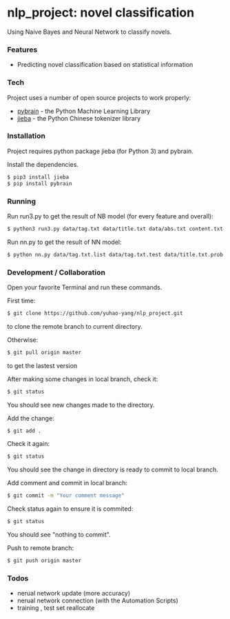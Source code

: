# nlp_project: novel classification

Using Naive Bayes and Neural Network to classify novels. 

### Features

- Predicting novel classification based on statistical information

### Tech

Project uses a number of open source projects to work properly:

* [pybrain](https://github.com/pybrain/pybrain) - the Python Machine Learning Library
* [jieba](https://github.com/fxsjy/jieba) - the Python Chinese tokenizer library

### Installation

Project requires python package jieba (for Python 3) and pybrain.

Install the dependencies.

```sh
$ pip3 install jieba
$ pip install pybrain
```

### Running

Run run3.py to get the result of NB model (for every feature and overall):
```sh
$ python3 run3.py data/tag.txt data/title.txt data/abs.txt content.txt
```

Run nn.py to get the result of NN model:
```sh
$ python nn.py data/tag.txt.list data/tag.txt.test data/title.txt.prob data/abs.txt.prob data/content.txt.prob
```

### Development / Collaboration

Open your favorite Terminal and run these commands.

First time:
```sh
$ git clone https://github.com/yuhao-yang/nlp_project.git
```
to clone the remote branch to current directory.

Otherwise:
```sh
$ git pull origin master
```
to get the lastest version

After making some changes in local branch, check it:
```sh
$ git status
```
You should see new changes made to the directory.

Add the change:
```sh
$ git add .
```

Check it again:
```sh
$ git status
```
You should see the change in directory is ready to commit to local branch.

Add comment and commit in local branch:
```sh
$ git commit -m "Your comment message"
```

Check status again to ensure it is commited:
```sh
$ git status
```
You should see "nothing to commit".

Push to remote branch:
```sh
$ git push origin master
```

### Todos

- nerual network update (more accuracy)
- nerual network connection (with the Automation Scripts)
- training , test set reallocate